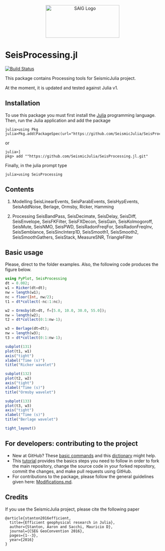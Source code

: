 <a name="logo"/>
<div align="center">
<a href="http://saig.physics.ualberta.ca/" target="_blank">
<img src="https://saig.physics.ualberta.ca/lib/tpl/dokuwiki/images/logo.png" alt="SAIG Logo" width="240" height="106"></img>
</a>
</div>

# SeisProcessing.jl

[![Build Status](https://travis-ci.com/SeismicJulia/SeisProcessing.jl.svg?branch=master)](https://travis-ci.com/SeismicJulia/SeisProcessing.jl)

This package contains Processing tools for SeismicJulia project.

At the moment, it is updated and tested against Julia v1.

## Installation

To use this package you must first install the [Julia](http://julialang.org/downloads/) programming language.
Then, run the Julia application and add the package
```
julia>using Pkg
julia>Pkg.add(PackageSpec(url="https://github.com/SeismicJulia/SeisProcessing.jl.git"))
```
or
```
julia>]
pkg> add ""https://github.com/SeismicJulia/SeisProcessing.jl.git"
```

Finally, in the julia prompt type
```
julia>using SeisProcessing
```

## Contents
1. Modelling
SeisLinearEvents, SeisParabEvents, SeisHypEvents, SeisAddNoise, Berlage, Ormsby, Ricker, Hamming

2. Processing
SeisBandPass, SeisDecimate, SeisDelay, SeisDiff, SeisEnvelope, SeisFKFilter, SeisFXDecon, SeisGain, SeisKolmogoroff, SeisMute, SeisNMO, SeisPWD, SeisRadonFreqFor, SeisRadonFreqInv, SeisSemblance, SeisSincInterp1D, SeisSmooth1, SeisSmooth2, SeisSmoothGathers, SeisStack, MeasureSNR, TriangleFilter


## Basic usage
Please, direct to the folder examples. 
Also, the following code produces the figure below.

```Julia
using PyPlot, SeisProcessing
dt = 0.002;
w1 = Ricker(dt=dt);
nw = length(w1);
nc = floor(Int, nw/2);
t1 = dt*collect(-nc:1:nc);

w2 = Ormsby(dt=dt, f=[5.0, 10.0, 30.0, 55.0]);
nw = length(w2);
t2 = dt*collect(0:1:nw-1);

w3 = Berlage(dt=dt);
nw = length(w3);
t3 = dt*collect(0:1:nw-1);

subplot(131)
plot(t1, w1)
axis("tight")
xlabel("Time (s)")
title("Ricker wavelet")

subplot(132)
plot(t2, w2)
axis("tight")
xlabel("Time (s)")
title("Ormsby wavelet")

subplot(133)
plot(t3, w3)
axis("tight")
xlabel("Time (s)")
title("Berlage wavelet")

tight_layout()

```

## For developers: contributing to the project

* New at GitHub? These [basic commands](http://seismic.physics.ualberta.ca/docs/git_basic_commands.pdf)
and this [dictionary](http://seismic.physics.ualberta.ca/docs/git_dictionary.pdf) might help.
* This [tutorial](http://seismic.physics.ualberta.ca/docs/develop_SeismicJulia.pdf) provides the basics
steps you need to follow in order to fork the main repository, change the source code in your forked
repository, commit the changes, and make pull requests using GitHub.
* For contributions to the package, please follow the general guidelines given here:
[Modifications.md](https://github.com/SeismicJulia/Seismic.jl/blob/master/Modifications.md).


## Credits


If you use the SeismicJulia project, please cite the following paper
```
@article{stanton2016efficient,
  title={Efficient geophysical research in Julia},
  author={Stanton, Aaron and Sacchi, Mauricio D},
  journal={CSEG GeoConvention 2016},
  pages={1--3},
  year={2016}
}
```